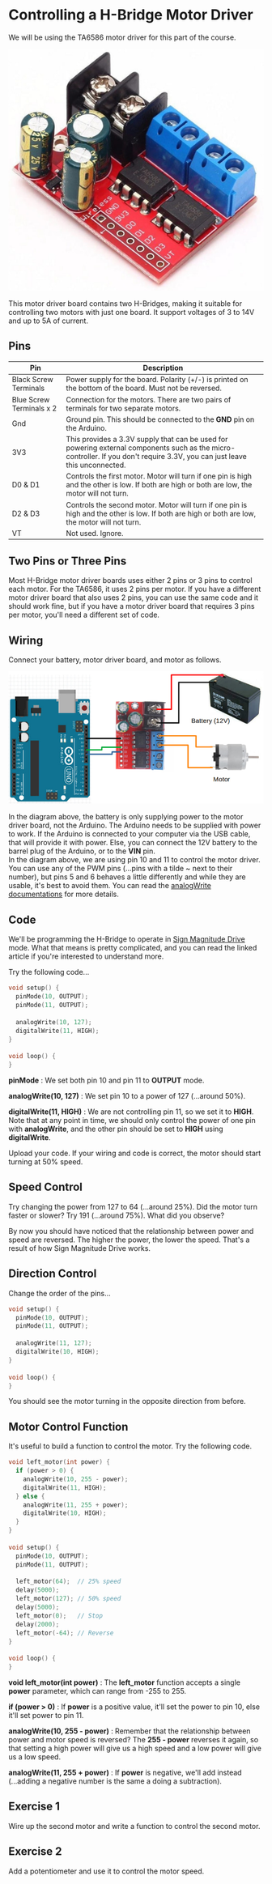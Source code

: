 # Controlling a H-Bridge Motor Driver

We will be using the TA6586 motor driver for this part of the course.

![](images/TA6586.jpg)

This motor driver board contains two H-Bridges, making it suitable for controlling two motors with just one board.
It support voltages of 3 to 14V and up to 5A of current.

## Pins

| Pin | Description |
| --- | --- |
| Black Screw Terminals | Power supply for the board. Polarity (+/-) is printed on the bottom of the board. Must not be reversed. |
| Blue Screw Terminals x 2 | Connection for the motors. There are two pairs of terminals for two separate motors. |
| Gnd | Ground pin. This should be connected to the **GND** pin on the Arduino. |
| 3V3 | This provides a 3.3V supply that can be used for powering external components such as the micro-controller. If you don't require 3.3V, you can just leave this unconnected. |
| D0 & D1 | Controls the first motor. Motor will turn if one pin is high and the other is low. If both are high or both are low, the motor will not turn. |
| D2 & D3 | Controls the second motor. Motor will turn if one pin is high and the other is low. If both are high or both are low, the motor will not turn. |
| VT | Not used. Ignore. |

## Two Pins or Three Pins

Most H-Bridge motor driver boards uses either 2 pins or 3 pins to control each motor.
For the TA6586, it uses 2 pins per motor.
If you have a different motor driver board that also uses 2 pins, you can use the same code and it should work fine, but if you have a motor driver board that requires 3 pins per motor, you'll need a different set of code.

## Wiring

Connect your battery, motor driver board, and motor as follows.

![](images/motorDriverWiring.jpg)

<div class="important">
In the diagram above, the battery is only supplying power to the motor driver board, not the Arduino.
The Arduino needs to be supplied with power to work.
If the Arduino is connected to your computer via the USB cable, that will provide it with power.
Else, you can connect the 12V battery to the barrel plug of the Arduino, or to the <strong>VIN</strong> pin.
</div>

<div class="info">
In the diagram above, we are using pin 10 and 11 to control the motor driver.
You can use any of the PWM pins (...pins with a tilde ~ next to their number), but pins 5 and 6 behaves a little differently and while they are usable, it's best to avoid them.
You can read the <a href="https://www.arduino.cc/reference/en/language/functions/analog-io/analogwrite/">analogWrite documentations</a> for more details.
</div>

## Code

We'll be programming the H-Bridge to operate in [Sign Magnitude Drive](https://www.modularcircuits.com/blog/articles/h-bridge-secrets/sign-magnitude-drive/) mode.
What that means is pretty complicated, and you can read the linked article if you're interested to understand more.

Try the following code...

```cpp hl_lines="2 3 5 6"
void setup() {
  pinMode(10, OUTPUT);
  pinMode(11, OUTPUT);

  analogWrite(10, 127);
  digitalWrite(11, HIGH);
}

void loop() {
}
```

**pinMode** : We set both pin 10 and pin 11 to **OUTPUT** mode.

**analogWrite(10, 127)** : We set pin 10 to a power of 127 (...around 50%).

**digitalWrite(11, HIGH)** : We are not controlling pin 11, so we set it to **HIGH**.
Note that at any point in time, we should only control the power of one pin with **analogWrite**, and the other pin should be set to **HIGH** using **digitalWrite**.

Upload your code. If your wiring and code is correct, the motor should start turning at 50% speed.

## Speed Control

Try changing the power from 127 to 64 (...around 25%). Did the motor turn faster or slower? Try 191 (...around 75%). What did you observe?

By now you should have noticed that the relationship between power and speed are reversed.
The higher the power, the lower the speed.
That's a result of how Sign Magnitude Drive works.

## Direction Control

Change the order of the pins...

```cpp hl_lines="5 6"
void setup() {
  pinMode(10, OUTPUT);
  pinMode(11, OUTPUT);

  analogWrite(11, 127);
  digitalWrite(10, HIGH);
}

void loop() {
}
```

You should see the motor turning in the opposite direction from before.

## Motor Control Function

It's useful to build a function to control the motor. Try the following code.

```cpp hl_lines="1 2 3 4 5 6 7 8 9"
void left_motor(int power) {
  if (power > 0) {
    analogWrite(10, 255 - power);
    digitalWrite(11, HIGH);
  } else {
    analogWrite(11, 255 + power);
    digitalWrite(10, HIGH);
  }
}

void setup() {
  pinMode(10, OUTPUT);
  pinMode(11, OUTPUT);

  left_motor(64);  // 25% speed
  delay(5000);
  left_motor(127); // 50% speed
  delay(5000);
  left_motor(0);   // Stop
  delay(2000);
  left_motor(-64); // Reverse
}

void loop() {
}
```

**void left_motor(int power)** : The **left_motor** function accepts a single **power** parameter, which can range from -255 to 255.

**if (power > 0)** : If **power** is a positive value, it'll set the power to pin 10, else it'll set power to pin 11.

**analogWrite(10, 255 - power)** : Remember that the relationship between power and motor speed is reversed? The **255 - power** reverses it again, so that setting a high power will give us a high speed and a low power will give us a low speed.

**analogWrite(11, 255 + power)** : If **power** is negative, we'll add instead (...adding a negative number is the same a doing a subtraction).

## Exercise 1

Wire up the second motor and write a function to control the second motor.

## Exercise 2

Add a potentiometer and use it to control the motor speed.
